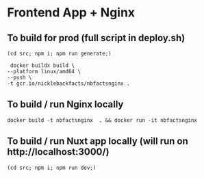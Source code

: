 # Frontend App + Nginx

## To build for prod (full script in deploy.sh)
```
(cd src; npm i; npm run generate;)

 docker buildx build \
--platform linux/amd64 \
--push \
-t gcr.io/nicklebackfacts/nbfactsnginx .
```

## To build / run Nginx locally

```
docker build -t nbfactsnginx  . && docker run -it nbfactsnginx
```

## To build / run Nuxt app locally (will run on http://localhost:3000/)

```
(cd src; npm i; npm run dev;)
```
